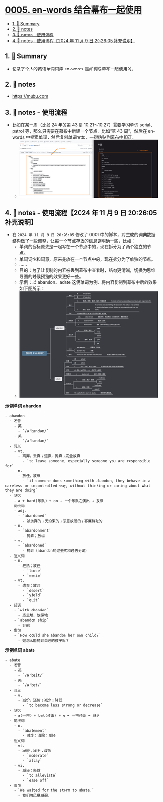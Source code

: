 # [0005. en-words 结合幕布一起使用](https://github.com/Tdahuyou/en-notes/tree/main/0005.%20en-words%20%E7%BB%93%E5%90%88%E5%B9%95%E5%B8%83%E4%B8%80%E8%B5%B7%E4%BD%BF%E7%94%A8)

<!-- region:toc -->
- [1. 📝 Summary](#1--summary)
- [2. 🔗 notes](#2--notes)
- [3. 📒 notes - 使用流程](#3--notes---使用流程)
- [4. 📒 notes - 使用流程【2024 年 11 月 9 日 20:26:05 补充说明】](#4--notes---使用流程2024-年-11-月-9-日-202605-补充说明)
<!-- endregion:toc -->
## 1. 📝 Summary
- 记录了个人的英语单词词库 en-words 是如何与幕布一起使用的。

## 2. 🔗 notes

- https://mubu.com

## 3. 📒 notes - 使用流程

- 比如在某一周（比如 24 年的第 43 周 10.21～10.27）需要学习单词 serial、patrol 等，那么只需要在幕布中新建一个节点，比如“第 43 周”，然后在 en-words 中搜索单词，然后复制单词文本，一键粘贴到幕布中即可。
  - ![](md-imgs/2024-10-26-19-27-01.png)

## 4. 📒 notes - 使用流程【2024 年 11 月 9 日 20:26:05 补充说明】

- 在 `2024 年 11 月 9 日 20:26:05` 修改了 0001 中的脚本，对生成的词典数据结构做了一些调整，让每一个节点存放的信息更明确一些，比如：
  - 单词的音标原先是一起写在一个节点中的，现在拆分为了两个独立的节点。
  - 单词词性和词意，原来是放在一个节点中的，现在拆分为了单独的节点。
  - ……
  - 目的：为了让复制的内容被丢到幕布中查看时，结构更清晰，切换为思维导图的时候预览的效果更好一些。
  - 示例：以 abandon、adate 这俩单词为例，将内容复制到幕布中后的效果如下图所示：
  - ![](md-imgs/2024-11-09-20-29-42.png)

**示例单词 abandon**

```
- abandon
  - 发音
    - 英
      - `/ə'bændən/`
    - 美
      - `/ə'bændən/`
  - 词义
    - vt.
      - 离弃，丢弃；遗弃，抛弃；完全放弃
        - `to leave someone, especially someone you are responsible for`
    - n.
      - 放任，放纵
        - `if someone does something with abandon, they behave in a careless or uncontrolled way, without thinking or caring about what they are doing`
  - 记忆
    - a + band(乐队) + on → 一个乐队在演出 → 放纵
  - 同根词
    - adj.
      - `abandoned`
        - 被抛弃的；无约束的；恣意放荡的；寡廉鲜耻的
    - n.
      - `abandonment`
        - 抛弃；放纵
    - v.
      - `abandoned`
        - 抛弃（abandon的过去式和过去分词）
  - 近义词
    - n.
      - 狂热；放任
        - `loose`
        - `mania`
    - vt.
      - 遗弃；放弃
        - `desert`
        - `yield`
        - `quit`
  - 短语
    - `with abandon`
      - 恣意地，放纵地
    - `abandon ship`
      - 弃船
  - 例句
    - `How could she abandon her own child?`
      - 她怎么能抛弃自己的孩子呢？
```

**示例单词 abate**

```
- abate
  - 发音
    - 英
      - `/ə'beit/`
    - 美
      - `/ə'bet/`
  - 词义
    - v.
      - 减价，还价；减少；降低
        - `to become less strong or decrease`
  - 记忆
    - a(一再) + bat(打击) + e → 一再打击 → 减少
  - 同根词
    - n.
      - `abatement`
        - 减少；消除；减轻
  - 近义词
    - vt.
      - 减轻；减少；废除
        - `moderate`
        - `allay`
    - vi.
      - 减轻；失效
        - `to alleviate`
        - `ease off`
  - 例句
    - `We waited for the storm to abate.`
      - 我们等风暴减弱。
```
